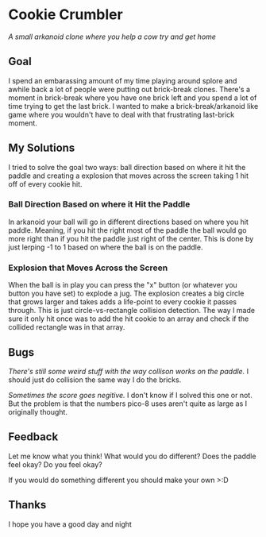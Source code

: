 # Cookie Crumbler
_A small arkanoid clone where you help a cow try and get home_

## Goal

I spend an embarassing amount of my time playing around splore and awhile back a lot of people were putting out
brick-break clones. There's a moment in brick-break where you have one brick left and you spend a lot of time trying to
get the last brick. I wanted to make a brick-break/arkanoid like game where you wouldn't have to deal with that
frustrating last-brick moment. 

## My Solutions 

I tried to solve the goal two ways: ball direction based on where it hit the paddle and creating a explosion that moves
across the screen taking 1 hit off of every cookie hit. 

### Ball Direction Based on where it Hit the Paddle

In arkanoid your ball will go in different directions based on where you hit paddle. Meaning, if you hit the right most
of the paddle the ball would go more right than if you hit the paddle just right of the center. This is done by just
lerping -1 to 1 based on where the ball is on the paddle. 

### Explosion that Moves Across the Screen

When the ball is in play you can press the "x" button (or whatever you button you have set) to explode a jug. The
explosion creates a big circle that grows larger and takes adds a life-point to every cookie it passes through. This is
just circle-vs-rectangle collision detection. The way I made sure it only hit once was to add the hit cookie to an array
and check if the collided rectangle was in that array.

## Bugs 

*There's still some weird stuff with the way collison works on the paddle.* I should just do collision the same way I do
the bricks. 

*Sometimes the score goes negitive.* I don't know if I solved this one or not. But the problem is that the numbers
pico-8 uses aren't quite as large as I originally thought. 

## Feedback

Let me know what you think! What would you do different? Does the paddle feel okay? Do you feel okay? 

If you would do something different you should make your own >:D

## Thanks

I hope you have a good day and night
